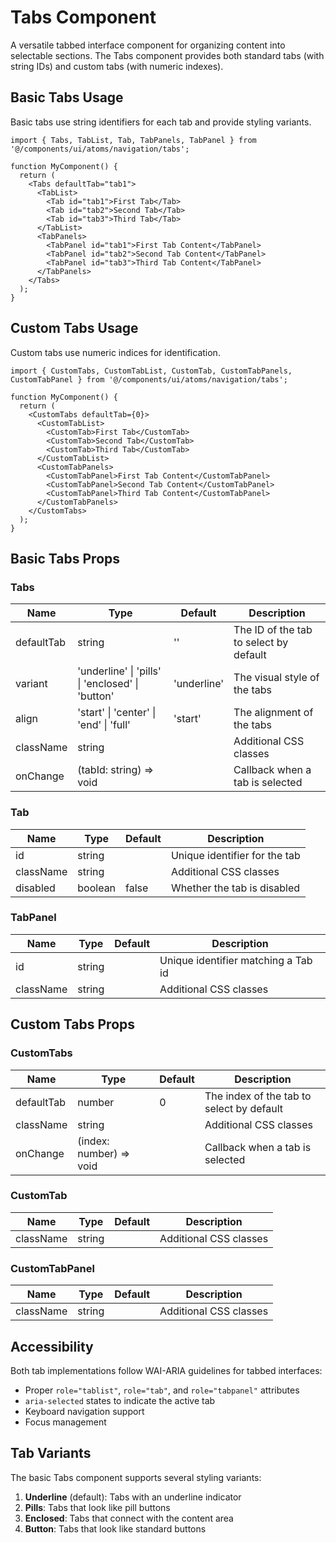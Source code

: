 # Tabs Component

A versatile tabbed interface component for organizing content into selectable sections. The Tabs component provides both standard tabs (with string IDs) and custom tabs (with numeric indexes).

## Basic Tabs Usage

Basic tabs use string identifiers for each tab and provide styling variants.

```tsx
import { Tabs, TabList, Tab, TabPanels, TabPanel } from '@/components/ui/atoms/navigation/tabs';

function MyComponent() {
  return (
    <Tabs defaultTab="tab1">
      <TabList>
        <Tab id="tab1">First Tab</Tab>
        <Tab id="tab2">Second Tab</Tab>
        <Tab id="tab3">Third Tab</Tab>
      </TabList>
      <TabPanels>
        <TabPanel id="tab1">First Tab Content</TabPanel>
        <TabPanel id="tab2">Second Tab Content</TabPanel>
        <TabPanel id="tab3">Third Tab Content</TabPanel>
      </TabPanels>
    </Tabs>
  );
}
```

## Custom Tabs Usage

Custom tabs use numeric indices for identification.

```tsx
import { CustomTabs, CustomTabList, CustomTab, CustomTabPanels, CustomTabPanel } from '@/components/ui/atoms/navigation/tabs';

function MyComponent() {
  return (
    <CustomTabs defaultTab={0}>
      <CustomTabList>
        <CustomTab>First Tab</CustomTab>
        <CustomTab>Second Tab</CustomTab>
        <CustomTab>Third Tab</CustomTab>
      </CustomTabList>
      <CustomTabPanels>
        <CustomTabPanel>First Tab Content</CustomTabPanel>
        <CustomTabPanel>Second Tab Content</CustomTabPanel>
        <CustomTabPanel>Third Tab Content</CustomTabPanel>
      </CustomTabPanels>
    </CustomTabs>
  );
}
```

## Basic Tabs Props

### Tabs

| Name | Type | Default | Description |
|------|------|---------|-------------|
| defaultTab | string | '' | The ID of the tab to select by default |
| variant | 'underline' \| 'pills' \| 'enclosed' \| 'button' | 'underline' | The visual style of the tabs |
| align | 'start' \| 'center' \| 'end' \| 'full' | 'start' | The alignment of the tabs |
| className | string | | Additional CSS classes |
| onChange | (tabId: string) => void | | Callback when a tab is selected |

### Tab

| Name | Type | Default | Description |
|------|------|---------|-------------|
| id | string | | Unique identifier for the tab |
| className | string | | Additional CSS classes |
| disabled | boolean | false | Whether the tab is disabled |

### TabPanel

| Name | Type | Default | Description |
|------|------|---------|-------------|
| id | string | | Unique identifier matching a Tab id |
| className | string | | Additional CSS classes |

## Custom Tabs Props

### CustomTabs

| Name | Type | Default | Description |
|------|------|---------|-------------|
| defaultTab | number | 0 | The index of the tab to select by default |
| className | string | | Additional CSS classes |
| onChange | (index: number) => void | | Callback when a tab is selected |

### CustomTab

| Name | Type | Default | Description |
|------|------|---------|-------------|
| className | string | | Additional CSS classes |

### CustomTabPanel

| Name | Type | Default | Description |
|------|------|---------|-------------|
| className | string | | Additional CSS classes |

## Accessibility

Both tab implementations follow WAI-ARIA guidelines for tabbed interfaces:
- Proper `role="tablist"`, `role="tab"`, and `role="tabpanel"` attributes
- `aria-selected` states to indicate the active tab
- Keyboard navigation support
- Focus management

## Tab Variants

The basic Tabs component supports several styling variants:

1. **Underline** (default): Tabs with an underline indicator
2. **Pills**: Tabs that look like pill buttons
3. **Enclosed**: Tabs that connect with the content area
4. **Button**: Tabs that look like standard buttons 
